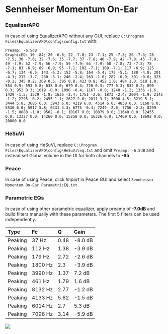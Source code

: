 # Sennheiser Momentum On-Ear

### EqualizerAPO
In case of using EqualizerAPO without any GUI, replace `C:\Program Files\EqualizerAPO\config\config.txt`
with:
```
Preamp: -6.5dB
GraphicEQ: 10 -84; 20 -6.8; 22 -7.0; 23 -7.1; 25 -7.3; 26 -7.3; 28 -7.5; 30 -7.6; 32 -7.6; 35 -7.7; 37 -7.8; 40 -7.9; 42 -7.9; 45 -7.9; 49 -7.9; 52 -7.9; 56 -7.9; 59 -7.9; 64 -7.9; 68 -7.8; 73 -7.5; 78 -7.1; 83 -6.9; 89 -6.9; 95 -7.1; 102 -7.1; 109 -7.1; 117 -6.9; 125 -6.7; 134 -6.5; 143 -6.2; 153 -5.8; 164 -5.4; 175 -5.1; 188 -4.8; 201 -4.3; 215 -3.7; 230 -3.1; 246 -2.4; 263 -1.6; 282 -0.9; 301 -0.6; 323 -0.2; 345 0.2; 369 0.5; 395 0.8; 423 0.8; 452 1.0; 484 1.0; 518 1.0; 554 0.9; 593 0.8; 635 0.6; 679 0.4; 726 0.3; 777 0.3; 832 0.2; 890 0.3; 952 0.3; 1019 -0.0; 1090 -0.4; 1167 -0.8; 1248 -1.2; 1336 -1.6; 1429 -1.5; 1529 -1.8; 1636 -2.4; 1751 -2.6; 1873 -2.4; 2004 -1.9; 2145 -1.2; 2295 -0.2; 2455 1.1; 2627 2.6; 2811 3.7; 3008 4.5; 3219 5.1; 3444 5.8; 3685 6.0; 3943 6.0; 4219 6.0; 4514 6.0; 4830 6.0; 5168 6.0; 5530 6.0; 5917 5.8; 6331 3.3; 6775 -0.4; 7249 -2.6; 7756 -2.3; 8299 -1.5; 8880 -1.0; 9502 -0.1; 10167 0.0; 10879 0.0; 11640 0.0; 12455 0.0; 13327 0.0; 14260 0.0; 15258 0.0; 16326 0.0; 17469 0.0; 18692 0.0; 20000 0.0
```

### HeSuVi
In case of using HeSuVi, replace `C:\Program Files\EqualizerAPO\config\HeSuVi\eq.txt` and omit `Preamp:
-6.5dB` and instead set Global volume in the UI for both channels to **-65**

### Peace
In case of using Peace, click *Import* in Peace GUI and select `Sennheiser Momentum On-Ear ParametricEQ.txt`.

### Parametric EQs
In case of using other parametric equalizer, apply preamp of **-7.0dB** and build filters manually with
these parameters. The first 5 filters can be used independently.

| Type    | Fc      |    Q | Gain    |
|:--------|:--------|:-----|:--------|
| Peaking | 37 Hz   | 0.48 | -8.0 dB |
| Peaking | 112 Hz  | 1.38 | -3.9 dB |
| Peaking | 179 Hz  | 2.72 | -2.6 dB |
| Peaking | 1800 Hz | 2.3  | -3.9 dB |
| Peaking | 3990 Hz | 1.37 | 7.2 dB  |
| Peaking | 461 Hz  | 1.79 | 1.6 dB  |
| Peaking | 8132 Hz | 2.77 | -1.2 dB |
| Peaking | 4133 Hz | 5.62 | -1.5 dB |
| Peaking | 6014 Hz | 2.7  | 5.3 dB  |
| Peaking | 7098 Hz | 3.14 | -5.9 dB |

![](https://raw.githubusercontent.com/jaakkopasanen/AutoEq/master/results/headphonecom/headphonecom/Sennheiser%20Momentum%20On-Ear/Sennheiser%20Momentum%20On-Ear.png)